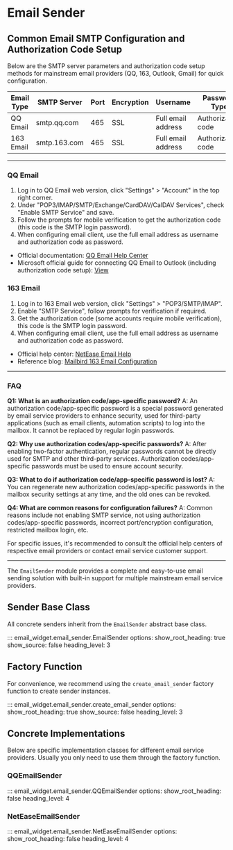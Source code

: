 # Email Sender

## Common Email SMTP Configuration and Authorization Code Setup

Below are the SMTP server parameters and authorization code setup methods for mainstream email providers (QQ, 163, Outlook, Gmail) for quick configuration.

| Email Type | SMTP Server        | Port | Encryption | Username        | Password Type   |
|------------|--------------------|------|------------|-----------------|-----------------|
| QQ Email   | smtp.qq.com        | 465  | SSL        | Full email address | Authorization code |
| 163 Email  | smtp.163.com       | 465  | SSL        | Full email address | Authorization code |

---

### QQ Email
1. Log in to QQ Email web version, click "Settings" > "Account" in the top right corner.
2. Under "POP3/IMAP/SMTP/Exchange/CardDAV/CalDAV Services", check "Enable SMTP Service" and save.
3. Follow the prompts for mobile verification to get the authorization code (this code is the SMTP login password).
4. When configuring email client, use the full email address as username and authorization code as password.
- Official documentation: [QQ Email Help Center](https://service.mail.qq.com/)
- Microsoft official guide for connecting QQ Email to Outlook (including authorization code setup): [View](https://support.microsoft.com/en-us/office/add-a-qqmail-account-to-outlook-34ef1254-0d07-405a-856f-0409c7c905eb)

### 163 Email
1. Log in to 163 Email web version, click "Settings" > "POP3/SMTP/IMAP".
2. Enable "SMTP Service", follow prompts for verification if required.
3. Get the authorization code (some accounts require mobile verification), this code is the SMTP login password.
4. When configuring email client, use the full email address as username and authorization code as password.
- Official help center: [NetEase Email Help](https://help.mail.163.com/faqDetail.do?code=d7a5dc8471cd0c0e8b4b8f4f8e49998b374173cfe9171305fa1ce630d7f67ac2c9926ce59ec02fa9)
- Reference blog: [Mailbird 163 Email Configuration](https://www.getmailbird.com/setup/access-163-com-via-imap-smtp)

---

### FAQ

**Q1: What is an authorization code/app-specific password?**
A: An authorization code/app-specific password is a special password generated by email service providers to enhance security, used for third-party applications (such as email clients, automation scripts) to log into the mailbox. It cannot be replaced by regular login passwords.

**Q2: Why use authorization codes/app-specific passwords?**
A: After enabling two-factor authentication, regular passwords cannot be directly used for SMTP and other third-party services. Authorization codes/app-specific passwords must be used to ensure account security.

**Q3: What to do if authorization code/app-specific password is lost?**
A: You can regenerate new authorization codes/app-specific passwords in the mailbox security settings at any time, and the old ones can be revoked.

**Q4: What are common reasons for configuration failures?**
A: Common reasons include not enabling SMTP service, not using authorization codes/app-specific passwords, incorrect port/encryption configuration, restricted mailbox login, etc.

For specific issues, it's recommended to consult the official help centers of respective email providers or contact email service customer support.

---

The `EmailSender` module provides a complete and easy-to-use email sending solution with built-in support for multiple mainstream email service providers.

## Sender Base Class

All concrete senders inherit from the `EmailSender` abstract base class.

::: email_widget.email_sender.EmailSender
    options:
        show_root_heading: true
        show_source: false
        heading_level: 3

## Factory Function

For convenience, we recommend using the `create_email_sender` factory function to create sender instances.

::: email_widget.email_sender.create_email_sender
    options:
        show_root_heading: true
        show_source: false
        heading_level: 3

## Concrete Implementations

Below are specific implementation classes for different email service providers. Usually you only need to use them through the factory function.

### QQEmailSender

::: email_widget.email_sender.QQEmailSender
    options:
        show_root_heading: false
        heading_level: 4

### NetEaseEmailSender

::: email_widget.email_sender.NetEaseEmailSender
    options:
        show_root_heading: false
        heading_level: 4